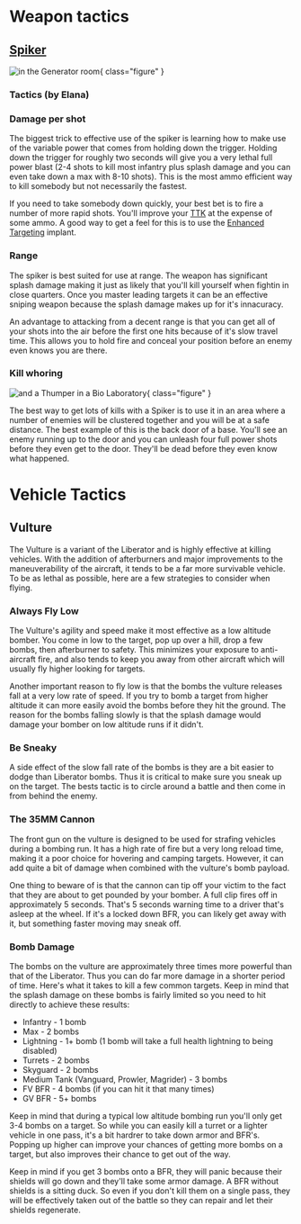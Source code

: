 # Weapon tactics

## [Spiker](../weapons/Spiker.md)

![ in the
[Generator](../items/Generator.md) room](../images/Elana_potato.jpg){ class="figure" }

<h3>

Tactics (by Elana)

</h3>

### Damage per shot

The biggest trick to effective use of the spiker is learning how to make use of
the variable power that comes from holding down the trigger. Holding down the
trigger for roughly two seconds will give you a very lethal full power blast
(2-4 shots to kill most infantry plus splash damage and you can even take down a
max with 8-10 shots). This is the most ammo efficient way to kill somebody but
not necessarily the fastest.

If you need to take somebody down quickly, your best bet is to fire a number of
more rapid shots. You'll improve your
[TTK](../terminology/Acronyms_and_Slang.md#TTK) at the expense of some ammo. A
good way to get a feel for this is to use the
[Enhanced Targeting](../implants/Enhanced_Targeting.md) implant.

### Range

The spiker is best suited for use at range. The weapon has significant splash
damage making it just as likely that you'll kill yourself when fightin in close
quarters. Once you master leading targets it can be an effective sniping weapon
because the splash damage makes up for it's innacuracy.

An advantage to attacking from a decent range is that you can get all of your
shots into the air before the first one hits because of it's slow travel time.
This allows you to hold fire and conceal your position before an enemy even
knows you are there.

### Kill whoring

![ and a
[Thumper](../weapons/Thumper.md) in a
[Bio Laboratory](../locations/Bio_Laboratory.md)](../images/Elana_sweeper.jpg){ class="figure" }

The best way to get lots of kills with a Spiker is to use it in an area where a
number of enemies will be clustered together and you will be at a safe distance.
The best example of this is the back door of a base. You'll see an enemy running
up to the door and you can unleash four full power shots before they even get to
the door. They'll be dead before they even know what happened.

# Vehicle Tactics

## Vulture

The Vulture is a variant of the Liberator and is highly effective at killing
vehicles. With the addition of afterburners and major improvements to the
maneuverability of the aircraft, it tends to be a far more survivable vehicle.
To be as lethal as possible, here are a few strategies to consider when flying.

### Always Fly Low

The Vulture's agility and speed make it most effective as a low altitude bomber.
You come in low to the target, pop up over a hill, drop a few bombs, then
afterburner to safety. This minimizes your exposure to anti-aircraft fire, and
also tends to keep you away from other aircraft which will usually fly higher
looking for targets.

Another important reason to fly low is that the bombs the vulture releases fall
at a very low rate of speed. If you try to bomb a target from higher altitude it
can more easily avoid the bombs before they hit the ground. The reason for the
bombs falling slowly is that the splash damage would damage your bomber on low
altitude runs if it didn't.

### Be Sneaky

A side effect of the slow fall rate of the bombs is they are a bit easier to
dodge than Liberator bombs. Thus it is critical to make sure you sneak up on the
target. The bests tactic is to circle around a battle and then come in from
behind the enemy.

### The 35MM Cannon

The front gun on the vulture is designed to be used for strafing vehicles during
a bombing run. It has a high rate of fire but a very long reload time, making it
a poor choice for hovering and camping targets. However, it can add quite a bit
of damage when combined with the vulture's bomb payload.

One thing to beware of is that the cannon can tip off your victim to the fact
that they are about to get pounded by your bomber. A full clip fires off in
approximately 5 seconds. That's 5 seconds warning time to a driver that's asleep
at the wheel. If it's a locked down BFR, you can likely get away with it, but
something faster moving may sneak off.

### Bomb Damage

The bombs on the vulture are approximately three times more powerful than that
of the Liberator. Thus you can do far more damage in a shorter period of time.
Here's what it takes to kill a few common targets. Keep in mind that the splash
damage on these bombs is fairly limited so you need to hit directly to achieve
these results:

- Infantry - 1 bomb
- Max - 2 bombs
- Lightning - 1+ bomb (1 bomb will take a full health lightning to being
  disabled)
- Turrets - 2 bombs
- Skyguard - 2 bombs
- Medium Tank (Vanguard, Prowler, Magrider) - 3 bombs
- FV BFR - 4 bombs (if you can hit it that many times)
- GV BFR - 5+ bombs

Keep in mind that during a typical low altitude bombing run you'll only get 3-4
bombs on a target. So while you can easily kill a turret or a lighter vehicle in
one pass, it's a bit hardrer to take down armor and BFR's. Popping up higher can
improve your chances of getting more bombs on a target, but also improves their
chance to get out of the way.

Keep in mind if you get 3 bombs onto a BFR, they will panic because their
shields will go down and they'll take some armor damage. A BFR without shields
is a sitting duck. So even if you don't kill them on a single pass, they will be
effectively taken out of the battle so they can repair and let their shields
regenerate.


